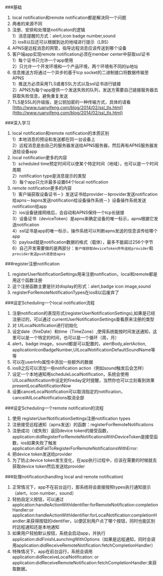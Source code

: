 ###基础
1. local notification和remote notification都是解决同一个问题
2. 两者的来源不同
3. 注册、安排和处理是notificaton的逻辑   
	1）消息提醒的方式：alert,icon badge number,sound   
	2) ios8以后还可以根据到达的地域进行提示（LBS）   
4. APNS是远程消息的网管，指导远程消息应该传送到哪个设备
5. 客户端app实现remote notification必须在member center中获取ssl证书    
	1）每个证书只允许一个app使用    
	2）只允许一个开发环境和一个产品环境，两个环境有不同的ip地址    
6. 信息推送方将通过一个异步的基于tcp socket的二进制接口将数据传输至APNS    
	1）推送方必须采用TLS或者SSL方式以及ssl证书进行链接    
	2）APNS为每个app提供一个发送失败的队列，发送方需要自己链接服务器去获取失败信息，避免重复发送   
7. TLS是SSL的升级版，是公钥加密的一种传输方式，具体的请看[http://www.ruanyifeng.com/blog/2014/02/ssl_tls.html](http://www.ruanyifeng.com/blog/2014/02/ssl_tls.html)

###深入学习

1. local notification和remote notification的本质区别    
	1）本地消息的预设和发送都在同一台设备上     
	2）远程消息是由自己的服务器发送给APNS服务器，然后再有APNS服务器发送给设备app
2. local notification更多的内容     
	1）scheduled time预定时间可以使某个特定时间（地域），也可以是一个时间周期    
	2）notification type是消息提示的类型     
	3）每个app只允许最多设置64个local notification    
3. remote notification更多的内容    
	1）客户端获取设备证书－》发送证书给provider－》provider发送notification给apns－》apns发送notification给设备操作系统－》设备操作系统发送notification给app    
	2）ios设备链接网络后，会自动和APNS保持一个tcp长链接    
	3）设备证书（deviceToken）是apns来确定设备的唯一标示，apns根据它发送notification    
	4）ssl证书是app的唯一标示，操作系统可以判断apns发送的信息该传给哪个app     
	5）payload就是notification数据的格式（载体），最多不能超过256个字节     
	6）自己开发需要做的是两部分：`客户端获取deviceToken并传送给provider`和`provider发送push消息给apns`     
	
###register注册notification

1. registerUserNotificationSettings用来注册notification，local和remote都是用这个函数注册
2. 这个注册函数主要是针对display的形式：alert,badge icon image,sound
3. registerForRemoteNotificationTypes在ios8以后废弃了


###设定Scheduling一个local notification流程

1. 注册notification的表现形式(registerUserNotificationSettings),如果是已经注册过的，可以通过 currentUserNotificationSettings查看原来注册的类型     
2. 对 UILocalNotification进行初始化    
3. 设定date（fireDate）和time（TimeZone）,使得系统能按时间发送通知，这里可以是一个特定的时间，也可以是一个循环（周，月）     
4. alert，badge image，sound都是可以配置的，alertBody,alertAction, applicationIconBadgeNumber,UILocalNotificationDefaultSoundName等等    
5. 可以在userInfo属性中添加一些额外的数据      
6. ios8之后可以添加一些notification action（例如sound触发后会怎样）     
7. 设定一个本地通知用scheduleLocalNotification，系统会使用UILocalNotification中设定的fireday定时提醒，当然你也可以立刻看到效果presentLocalNotificationNow       
8. 设置cancelLocalNotification可以取消指定的notification，cancelAllLocalNotifications取消全部       


###设定Scheduling一个remote notification的流程

1. 使用 registerUserNotificationSettings注册notification types     
2. 注册接受远程通知（apns发送）的函数：registerForRemoteNotifications      
3. 注册成功（或失败）返回device token的接受函数，application:didRegisterForRemoteNotificationsWithDeviceToken是接受函数，ios如果失败了触发application:didFailToRegisterForRemoteNotificationsWithError:                 
4. 把device token发送给provider     
5. 为了防止device token发生变化，在app执行过程中，应该在需要的时候就去获取device token然后发送给provider

###处理notification(handling local and remote notification)

1. 正常情况下，app不在前台运行，那系统将会直接按照types执行通知提示（alert，icon number，sound） 
2. 轻拍自定义按钮，可以通过application:handleActionWithIdentifier:forRemoteNotification:completionHandler:or application:handleActionWithIdentifier:forLocalNotification:completionHandler:来获得按钮的identifier，以便区别用户点了哪个按钮，同时也能区别时远程通知还是本地通知
3. 如果用户轻拍默认按钮，系统会启动app，并执行application:didFinishLaunchingWithOptions（如果是远程通知，同时会调用application:didReceiveRemoteNotification:fetchCompletionHandler）
4. 特殊情况下，app在前台运行，系统会调用application:didReceiveLocalNotification: or application:didReceiveRemoteNotification:fetchCompletionHandler:来获取数据。

